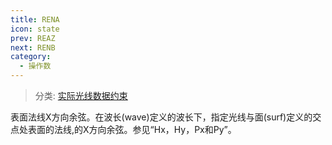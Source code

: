 ```yaml
---
title: RENA
icon: state
prev: REAZ
next: RENB
category:
  - 操作数
---
```


> 分类: [实际光线数据约束](/hb/operands/131/882/  "Zemax 操作数 实际光线数据约束")

表面法线X方向余弦。在波长(wave)定义的波长下，指定光线与面(surf)定义的交点处表面的法线,的X方向余弦。参见“Hx，Hy，Px和Py”。